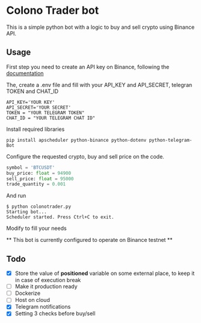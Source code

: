 # Colono Trader bot

This is a simple python bot with a logic to buy and sell crypto using Binance API.

## Usage

First step you need to create an API key on Binance, following the [documentation](https://www.binance.com/en/support/faq/how-to-create-api-keys-on-binance-360002502072)

The, create a .env file and fill with your API_KEY and API_SECRET, telegran TOKEN and CHAT_ID

```
API_KEY='YOUR KEY'
API_SECRET='YOUR SECRET'
TOKEN = "YOUR TELEGRAM TOKEN"
CHAT_ID = "YOUR TELEGRAM CHAT ID"
```

Install required libraries

```
pip install apscheduler python-binance python-dotenv python-telegram-Bot
```

Configure the requested crypto, buy and sell price on the code.

```python
symbol = 'BTCUSDT'
buy_price: float = 94900
sell_price: float = 95000
trade_quantity = 0.001
```

And run

```
$ python colonotrader.py 
Starting bot...
Scheduler started. Press Ctrl+C to exit.
```

Modify to fill your needs

** This bot is currently configured to operate on Binance testnet **

## Todo

- [x] Store the value of **positioned** variable on some external place, to keep it in case of execution break
- [ ] Make it production ready
- [ ] Dockerize
- [ ] Host on cloud
- [x] Telegram notifications
- [x] Setting 3 checks before buy/sell